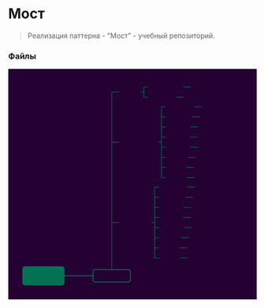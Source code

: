 # Мост

>Реализация паттерна - "Мост" - учебный репозиторий.

### Файлы


![Image alt](https://github.com/osadchii-serj/bridge/raw/main/svg/bridge.svg)

